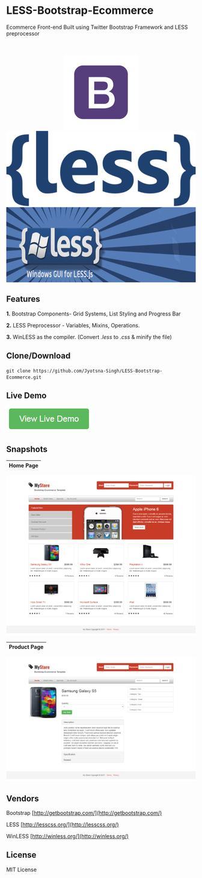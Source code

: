 # LESS-Bootstrap-Ecommerce
Ecommerce Front-end Built using Twitter Bootstrap Framework and LESS preprocessor

<p align="center">
  <br><br>
  <img src="https://github.com/Jyotsna-Singh/Jyotsna-Singh/blob/master/assets/img/bs.jpg" height="200px" width="auto" />
  <img src="https://github.com/Jyotsna-Singh/Jyotsna-Singh/blob/master/assets/img/less.png" height="200px" width="auto" />
  <img src="https://github.com/Jyotsna-Singh/Jyotsna-Singh/blob/master/assets/img/winless.png" height="200px" width="auto" />
</p>

## Features
**1.** Bootstrap Components- Grid Systems, List Styling and Progress Bar

**2.** LESS Preprocessor - Variables, Mixins, Operations.

**3.** WinLESS as the compiler. (Convert *.less* to *.css* & minify the file)

## Clone/Download

`git clone https://github.com/Jyotsna-Singh/LESS-Bootstrap-Ecommerce.git`


## Live Demo
[![alt tag](https://github.com/Jyotsna-Singh/SearchVidz-YoutubeAPI/blob/master/img/green-button.PNG)](https://jyotsnasingh.com/projects/Bootstrap/Ecommerce/)

## Snapshots

**Home Page** |  
--- |
![alt text](https://github.com/Jyotsna-Singh/LESS-Bootstrap-Ecommerce/blob/master/img/Ecom.png "Home")   

**Product Page** |  
--- |
![alt text](https://github.com/Jyotsna-Singh/LESS-Bootstrap-Ecommerce/blob/master/img/Ecom-product.png "Product") 


## Vendors

Bootstrap [http://getbootstrap.com/](http://getbootstrap.com/)

LESS [http://lesscss.org/](http://lesscss.org/)

WinLESS [http://winless.org/](http://winless.org/)

## License
MIT License


